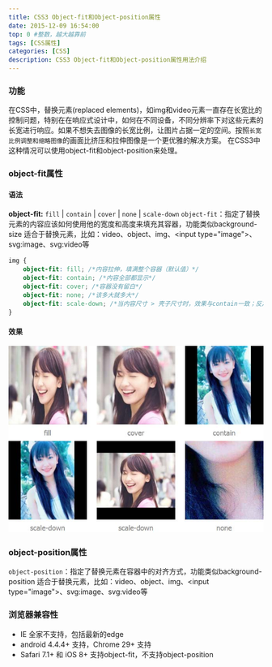 ```yaml
---
title: CSS3 Object-fit和Object-position属性
date: 2015-12-09 16:54:00
top: 0 #整数，越大越靠前
tags: [CSS属性]
categories: [CSS]
description: CSS3 Object-fit和Object-position属性用法介绍
---
```



### 功能
在CSS中，替换元素(replaced elements)，如img和video元素一直存在长宽比的控制问题，特别在在响应式设计中，如何在不同设备，不同分辨率下对这些元素的长宽进行响应。如果不想失去图像的长宽比例，让图片占据一定的空间。按照`长宽比例调整和缩略图像`的画面比挤压和拉伸图像是一个更优雅的解决方案。
在CSS3中这种情况可以使用object-fit和object-position来处理。

<!-- more -->



### object-fit属性
#### 语法
**object-fit:** `fill` | `contain` | `cover` | `none` | `scale-down`
`object-fit`：指定了替换元素的内容应该如何使用他的宽度和高度来填充其容器，功能类似background-size
适合于替换元素，比如：video、object、img、&lt;input type="image"&gt;、svg:image、svg:video等

``` css
img {
    object-fit: fill; /*内容拉伸，填满整个容器（默认值）*/
    object-fit: contain; /*内容全部都显示*/
    object-fit: cover; /*容器没有留白*/
    object-fit: none; /*该多大就多大*/
    object-fit: scale-down; /*当内容尺寸 > 壳子尺寸时，效果与contain一致；反之则与none一致*/
}
```

#### 效果
![](/images/blog/css/object-fit.jpg)


### object-position属性
`object-position`：指定了替换元素在容器中的对齐方式，功能类似background-position
适合于替换元素，比如：video、object、img、&lt;input type="image"&gt;、svg:image、svg:video等


### 浏览器兼容性
- IE 全家不支持，包括最新的edge
- android 4.4.4+ 支持，Chrome 29+ 支持
- Safari 7.1+ 和 iOS 8+ 支持object-fit，不支持object-position




